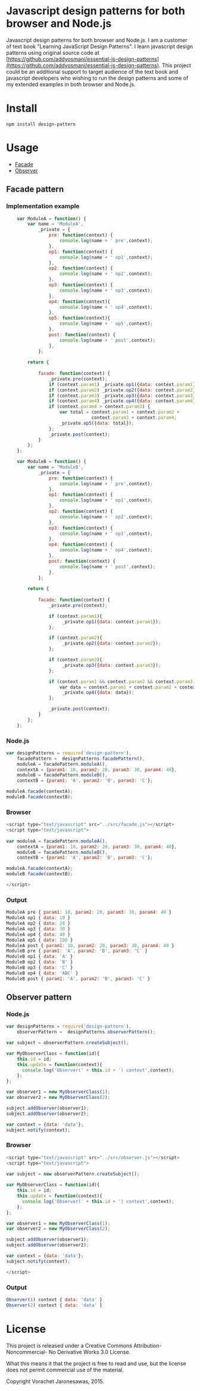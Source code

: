 # Javascript design patterns for both browser and Node.js

Javascript design patterns for both browser and Node.js. I am a customer of text book "Learning JavaScript Design Patterns". I learn javascript design patterns using original source code at [https://github.com/addyosmani/essential-js-design-patterns](https://github.com/addyosmani/essential-js-design-patterns). This project could be an additional support to target audience of the text book and javascript developers who wishing to run the design patterns and some of my extended examples in both browser and Node.js. 


# Install 
```
npm install design-pattern
```
# Usage
* [Facade](#facade)
* [Observer](#observer)

## <a name="facade"></a>Facade pattern

### Implementation example
```javascript
    var ModuleA = function() {
        var name = 'ModuleA',
            _private = {
                pre: function(context) {
                    console.log(name + ' pre',context);
                },
                op1: function(context) {
                    console.log(name + ' op1',context);
                },
                op2: function(context) {
                    console.log(name + ' op2',context);
                },
                op3: function(context) {
                    console.log(name + ' op3',context);
                },
                op4: function(context){
                    console.log(name + ' op4',context);
                },
                op5: function(context){
                    console.log(name + ' op5',context);
                },
                post: function(context) {
                    console.log(name + ' post',context);
                },
            };
     
        return {
     
            facade: function(context) {
                _private.pre(context);
                if (context.param1) _private.op1({data: context.param1});
                if (context.param2) _private.op2({data: context.param2});
                if (context.param3) _private.op3({data: context.param3});
                if (context.param4) _private.op4({data: context.param4});
                if (context.param4 > context.param3) {
                    var total = context.param1 + context.param2 +  
                                context.param3 + context.param4;
                    _private.op5({data: total});
                };
                _private.post(context);
            }
        };
    };

    var ModuleB = function() {
        var name = 'ModuleB',
            _private = {
                pre: function(context) {
                    console.log(name + ' pre',context);
                },
                op1: function(context) {
                    console.log(name + ' op1',context);
                },
                op2: function(context) {
                    console.log(name + ' op2',context);
                },
                op3: function(context) {
                    console.log(name + ' op3',context);
                },
                op4: function(context) {
                    console.log(name + ' op4',context);
                },
                post: function(context) {
                    console.log(name + ' post',context);
                },
            };
     
        return {
     
            facade: function(context) {
                _private.pre(context);

                if (context.param1){
                     _private.op1({data: context.param1});
                };

                if (context.param2){
                     _private.op2({data: context.param2});
                };

                if (context.param3){
                     _private.op3({data: context.param3});
                };

                if (context.param1 && context.param2 && context.param3){
                    var data = context.param1 + context.param2 + context.param3;
                     _private.op4({data: data});
                };

                _private.post(context);
            }
        };
    };
```
### Node.js
```javascript
var designPatterns = require('design-pattern'),
    facadePattern =  designPatterns.facadePattern(),
    moduleA = facadePattern.moduleA(),
    contextA = {param1: 10, param2: 20, param3: 30, param4: 40},
    moduleB = facadePattern.moduleB(),
    contextB = {param1: 'A', param2: 'B', param3: 'C'};

moduleA.facade(contextA);
moduleB.facade(contextB);

```

### Browser

```javascript
<script type="text/javascript" src="../src/facade.js"></script>
<script type="text/javascript">
	
var moduleA = facadePattern.moduleA(),
    contextA = {param1: 10, param2: 20, param3: 30, param4: 40},
    moduleB = facadePattern.moduleB(),
    contextB = {param1: 'A', param2: 'B', param3: 'C'};

moduleA.facade(contextA);
moduleB.facade(contextB);

</script>

```

### Output

```javascript
ModuleA pre { param1: 10, param2: 20, param3: 30, param4: 40 }
ModuleA op1 { data: 10 }
ModuleA op2 { data: 20 }
ModuleA op3 { data: 30 }
ModuleA op4 { data: 40 }
ModuleA op5 { data: 100 }
ModuleA post { param1: 10, param2: 20, param3: 30, param4: 40 }
ModuleB pre { param1: 'A', param2: 'B', param3: 'C' }
ModuleB op1 { data: 'A' }
ModuleB op2 { data: 'B' }
ModuleB op3 { data: 'C' }
ModuleB op4 { data: 'ABC' }
ModuleB post { param1: 'A', param2: 'B', param3: 'C' }
```

## <a name="observer"></a>Observer pattern

### Node.js
```javascript
var designPatterns = require('design-pattern'),
    observerPattern =  designPatterns.observerPattern();

var subject = observerPattern.createSubject();

var MyObserverClass = function(id){
	this.id = id;
	this.update = function(context){ 
	  console.log('Observer(' + this.id + ') context',context);
	};
};	

var observer1 = new MyObserverClass(1);
var observer2 = new MyObserverClass(2);

subject.addObserver(observer1);
subject.addObserver(observer2);

var context = {data: 'data'};
subject.notify(context);
```

### Browser

```javascript
<script type="text/javascript" src="../src/observer.js"></script>
<script type="text/javascript">
	
var subject = new observerPattern.createSubject();

var MyObserverClass = function(id){
	this.id = id;
	this.update = function(context){ 
	  console.log('Observer(' + this.id + ') context',context);
	};
};	

var observer1 = new MyObserverClass(1);
var observer2 = new MyObserverClass(2);

subject.addObserver(observer1);
subject.addObserver(observer2);

var context = {data: 'data'};
subject.notify(context);

</script>
```

### Output

```javascript
Observer(1) context { data: 'data' }
Observer(2) context { data: 'data' }
```

# License

This project is released under a Creative Commons Attribution-Noncommercial- No Derivative Works 3.0 License.

What this means it that the project is free to read and use, but the license does not permit commercial use of the material.

Copyright Vorachet Jaronesawas, 2015.
